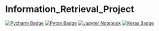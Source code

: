 # Information_Retrieval_Project

[![Pycharm Badge](https://img.shields.io/badge/PyCharm-000000.svg?&style=for-the-badge&logo=PyCharm&logoColor=white)](https://www.jetbrains.com/pycharm/)
[![Pyton Badge](https://img.shields.io/badge/Python-3776AB?style=for-the-badge&logo=python&logoColor=white)](https://www.python.org/downloads/release/python-3120/)
[![Jupyter Notebook](https://img.shields.io/badge/jupyter-%23FA0F00.svg?style=for-the-badge&logo=jupyter&logoColor=white)](https://jupyter.org)
[![Keras Badge](https://img.shields.io/badge/Keras-FF0000?style=for-the-badge&logo=keras&logoColor=white)](https://keras.io)

